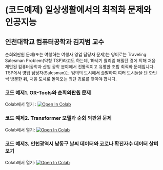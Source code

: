 # (코드예제) 일상생활에서의 최적화 문제와 인공지능
## 인천대학교 컴퓨터공학과 김지범 교수

순회외판원 문제(또는 여행하는 여행사 영업 담당자 문제)는 영어로는 Traveling Salesman Problem(약칭 TSP)라고도 하는데, 19세기 윌리엄 해밀턴 경에 의해 처음 제안된 컴퓨터공학과 산업 공학 분야에서 전통적이고 유명한 조합 최적화 문제입니다. TSP에서 영업 담당자(Salesman)는 임의의 도시에서 출발하여 여러 도시들을 단 한번씩 방문한 뒤, 처음 도시로 돌아오는 최단 경로를 찾아야 합니다. 

### 코드 예제1. OR-Tools와 순회외판원 문제
Colab에서 열기 : [![Open In Colab](https://colab.research.google.com/assets/colab-badge.svg)](https://colab.research.google.com/github/cm8908/TSP/blob/main/OR-Tools%E1%84%8B%E1%85%AA%20%E1%84%89%E1%85%AE%E1%86%AB%E1%84%92%E1%85%AC%E1%84%8B%E1%85%AC%E1%84%91%E1%85%A1%E1%86%AB%E1%84%8B%E1%85%AF%E1%86%AB%20%E1%84%86%E1%85%AE%E1%86%AB%E1%84%8C%E1%85%A6/OR-Tools%EC%99%80%20%EC%88%9C%ED%9A%8C%EC%99%B8%ED%8C%90%EC%9B%90%20%EB%AC%B8%EC%A0%9C.ipynb)

### 코드 예제2. Transformer 모델과 순회 외판원 문제
Colab에서 열기: [![Open In Colab](https://colab.research.google.com/assets/colab-badge.svg)](https://colab.research.google.com/github/cm8908/TSP/blob/main/Transformer-TSP50/%ED%8A%B8%EB%9E%9C%EC%8A%A4%ED%8F%AC%EB%A8%B8%20TSP50.ipynb)

### 코드 예제3. 인천광역시 남동구 날씨 데이터와 코로나 확진자수 데이터 살펴보기
Colab에서 열기: [![Open In Colab](https://colab.research.google.com/assets/colab-badge.svg)](https://colab.research.google.com/github/cm8908/TSP/blob/main/%EC%9D%B8%EC%B2%9C%EA%B4%91%EC%97%AD%EC%8B%9C%20%EB%82%A8%EB%8F%99%EA%B5%AC%20%EB%82%A0%EC%94%A8%EC%99%80%20%EC%BD%94%EB%A1%9C%EB%82%98%20%ED%99%95%EC%A7%84%EC%9E%90%EC%88%98%20%EB%8D%B0%EC%9D%B4%ED%84%B0/%EC%9D%B8%EC%B2%9C%EB%82%A8%EB%8F%99%EA%B5%AC_%EB%82%A0%EC%94%A8_%EC%BD%94%EB%A1%9C%EB%82%98_%EB%8D%B0%EC%9D%B4%ED%84%B0_%EC%82%B4%ED%8E%B4%EB%B3%B4%EA%B8%B0.ipynb#scrollTo=2cdce51c-4af2-4d74-82e1-4f68bb654904)